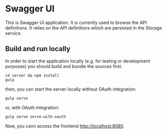# Swagger UI

This is Swagger UI application. It is currently used to browse the API definitions. It relies on the API definitions which are persisted in the Storage service.


## Build and run locally

In order to start the application locally (e.g. for testing or development purposes) you should build and bundle the sources first:

```
cd server && npm install
gulp
```

then, you can start the server locally without OAuth integration:


```
gulp serve
```

or, with OAuth integration:


```
gulp serve serve-with-oauth
```

Now, you cann access the frontend <http://localhost:8080>.
